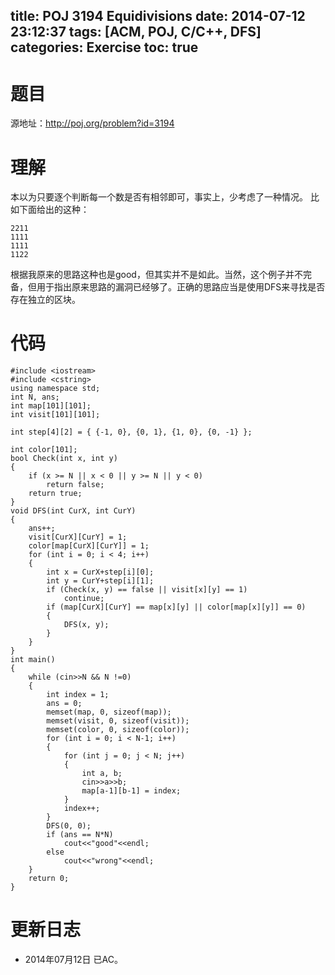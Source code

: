 ﻿title: POJ 3194 Equidivisions
date: 2014-07-12 23:12:37
tags: [ACM, POJ, C/C++, DFS]
categories: Exercise
toc: true
---
# 题目
源地址：http://poj.org/problem?id=3194

# 理解
本以为只要逐个判断每一个数是否有相邻即可，事实上，少考虑了一种情况。
比如下面给出的这种：
```
2211
1111
1111
1122
```
根据我原来的思路这种也是good，但其实并不是如此。当然，这个例子并不完备，但用于指出原来思路的漏洞已经够了。正确的思路应当是使用DFS来寻找是否存在独立的区块。

<!-- more -->

# 代码
```
#include <iostream>
#include <cstring>
using namespace std;
int N, ans;
int map[101][101];  
int visit[101][101];  

int step[4][2] = { {-1, 0}, {0, 1}, {1, 0}, {0, -1} };  

int color[101];  
bool Check(int x, int y)  
{  
    if (x >= N || x < 0 || y >= N || y < 0)  
        return false;  
    return true;  
}  
void DFS(int CurX, int CurY)  
{  
    ans++;  
    visit[CurX][CurY] = 1;  
    color[map[CurX][CurY]] = 1;  
    for (int i = 0; i < 4; i++)  
    {  
        int x = CurX+step[i][0];  
        int y = CurY+step[i][1];  
        if (Check(x, y) == false || visit[x][y] == 1)  
            continue;  
        if (map[CurX][CurY] == map[x][y] || color[map[x][y]] == 0)  
        {  
            DFS(x, y);  
        }  
    }  
}  
int main()  
{  
    while (cin>>N && N !=0)  
    {  
        int index = 1;  
        ans = 0;  
        memset(map, 0, sizeof(map));  
        memset(visit, 0, sizeof(visit));  
        memset(color, 0, sizeof(color));  
        for (int i = 0; i < N-1; i++)  
        {  
            for (int j = 0; j < N; j++)  
            {  
                int a, b;  
                cin>>a>>b;  
                map[a-1][b-1] = index;  
            }  
            index++;  
        }  
        DFS(0, 0);  
        if (ans == N*N)  
            cout<<"good"<<endl;  
        else  
            cout<<"wrong"<<endl;  
    }  
    return 0;  
}
```

# 更新日志
- 2014年07月12日 已AC。